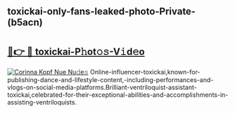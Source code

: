 ## toxickai-only-fans​-leaked-photo​-Private-(b5acn)


# <h2><a href="https://mediaupload.pro?title=toxickai&ref=git">🔗👉 🔴 toxickai-P𝚑ot𝚘𝚜-V𝚒d𝚎o</a></h2>

[![Corinna Kopf Nue Nu𝚍e𝚜](https://i.imgur.com/0qMVB7G.gif)](https://mediaupload.pro?title=toxickai&ref=git)
Online-influencer-toxickai,known-for-publishing-dance-and-lifestyle-content,-including-performances-and-vlogs-on-social-media-platforms.Brilliant-ventriloquist-assistant-toxickai,celebrated-for-their-exceptional-abilities-and-accomplishments-in-assisting-ventriloquists.  